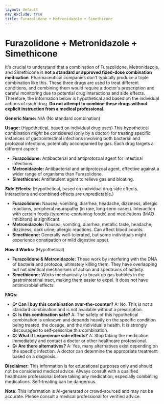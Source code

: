 ```yaml
---
layout: default
nav_exclude: true
title: Furazolidone + Metronidazole + Simethicone
---
```


# Furazolidone + Metronidazole + Simethicone

It's crucial to understand that a combination of Furazolidone, Metronidazole, and Simethicone is **not a standard or approved fixed-dose combination medication**.  Pharmaceutical companies don't typically produce a triple combination like this.  These three drugs are used to treat different conditions, and combining them would require a doctor's prescription and careful monitoring due to potential drug interactions and side effects.  Therefore, the information below is hypothetical and based on the individual actions of each drug.  **Do not attempt to combine these drugs without explicit instruction from a medical professional.**

**Generic Name:**  N/A (No standard combination)

**Usage:**  (Hypothetical, based on individual drug uses)  This hypothetical combination *might* be considered (only by a doctor) for treating specific instances of gastrointestinal infections involving both bacterial and protozoal infections, potentially accompanied by gas.  Each drug targets a different aspect:

* **Furazolidone:**  Antibacterial and antiprotozoal agent for intestinal infections.
* **Metronidazole:** Antibacterial and antiprotozoal agent, effective against a wider range of organisms than Furazolidone.
* **Simethicone:** Antiflatulent agent to relieve gas and bloating.


**Side Effects:** (Hypothetical, based on individual drug side effects.  Interactions and combined effects are unpredictable.)

* **Furazolidone:** Nausea, vomiting, diarrhea, headache, dizziness, allergic reactions, peripheral neuropathy (in rare, long-term cases).  Interaction with certain foods (tyramine-containing foods) and medications (MAO inhibitors) is significant.
* **Metronidazole:** Nausea, vomiting, diarrhea, metallic taste, headache, dizziness, dark urine, allergic reactions. Can affect blood counts.
* **Simethicone:** Generally well-tolerated, but some individuals might experience constipation or mild digestive upset.

**How it Works:** (Hypothetical)

* **Furazolidone & Metronidazole:** These work by interfering with the DNA of bacteria and protozoa, ultimately killing them. They have overlapping but not identical mechanisms of action and spectrums of activity.
* **Simethicone:** Works mechanically to break up gas bubbles in the gastrointestinal tract, making them easier to expel.  It does not have antimicrobial effects.


**FAQs:**

* **Q: Can I buy this combination over-the-counter?**  A: No.  This is not a standard combination and is not available without a prescription.
* **Q: Is this combination safe?**  A: The safety of this hypothetical combination is unknown and depends heavily on the specific condition being treated, the dosage, and the individual's health.  It is strongly discouraged to self-prescribe this combination.
* **Q: What if I experience side effects?**  A:  Stop taking the medication immediately and contact a doctor or other healthcare professional.
* **Q: Are there alternatives?**  A: Yes, many alternatives exist depending on the specific infection. A doctor can determine the appropriate treatment based on a diagnosis.


**Disclaimer:** This information is for educational purposes only and should not be considered medical advice.  Always consult with a qualified healthcare professional before taking any medication, especially combining medications.  Self-treating can be dangerous.


**Note:** This information is AI-generated or crowd-sourced and may not be accurate. Please consult a medical professional for verified advice.
